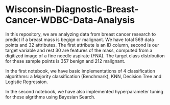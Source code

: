 # Wisconsin-Diagnostic-Breast-Cancer-WDBC-Data-Analysis

In this repository, we are analyzing data from breast cancer research to predict if a breast mass is begign or malignant. We have total 569 data points and 32 attributes. The first attribute is an ID column, second is our target variable and rest 30 are features of the mass, computed from a digitized image of a fine needle aspirate (FNA). The target class distribution for these sample points is 357 benign and 212 malignant.

In the first notebook, we have basic implementations of 4 classification algorithms: a Majority classification (Benchmark), KNN, Decision Tree and Logistic Regression.

In the second notebook, we have also implemented hyperparameter tuning for these algrithms using Bayesian Search.
